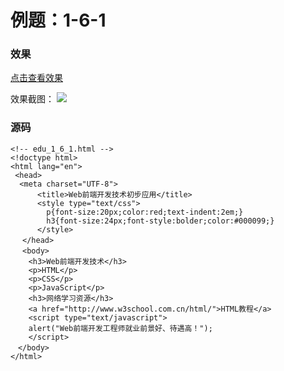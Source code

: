 # 例题：1-6-1
### 效果
<a href="https://html.21df.tk/ch1/edu_1_6_1.html" target="view_window">点击查看效果</a>

效果截图：
<img src="/img/1/1-6-1.png" />

### 源码
```
<!-- edu_1_6_1.html -->
<!doctype html>
<html lang="en">
 <head>
  <meta charset="UTF-8"> 
      <title>Web前端开发技术初步应用</title>
	  <style type="text/css">
		p{font-size:20px;color:red;text-indent:2em;}
		h3{font-size:24px;font-style:bolder;color:#000099;}
	  </style>
　 </head> 
　 <body> 
    <h3>Web前端开发技术</h3>
    <p>HTML</p>
	<p>CSS</p>
	<p>JavaScript</p>
    <h3>网络学习资源</h3>
    <a href="http://www.w3school.com.cn/html/">HTML教程</a>
	<script type="text/javascript">	  
	alert("Web前端开发工程师就业前景好、待遇高！"); 
	</script>
　</body> 
</html>
```
